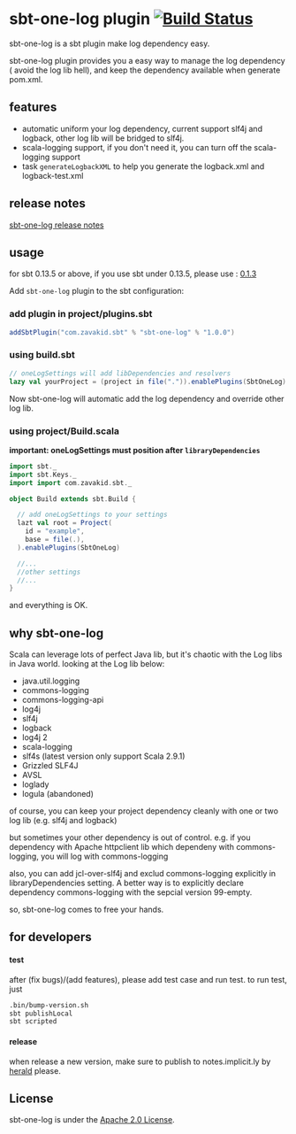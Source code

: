 # sbt-one-log plugin [![Build Status](https://travis-ci.org/CSUG/sbt-one-log.svg?branch=master)](https://travis-ci.org/CSUG/sbt-one-log)
sbt-one-log is a sbt plugin make log dependency easy.

sbt-one-log plugin provides you a easy way to manage the log dependency ( avoid the log lib hell), and keep the dependency available when generate pom.xml.

## features
* automatic uniform your log dependency, current support slf4j and logback, other log lib will be bridged to slf4j.
* scala-logging support, if you don't need it, you can turn off the scala-logging support
* task `generateLogbackXML` to help you generate the logback.xml and logback-test.xml

## release notes
[sbt-one-log release notes](https://github.com/CSUG/sbt-one-log/tree/master/notes)

## usage 
for sbt 0.13.5 or above, if you use sbt under 0.13.5, please use : [0.1.3](https://github.com/CSUG/sbt-one-log/tree/branch-0.1.3)

Add `sbt-one-log` plugin to the sbt configuration:

### add plugin in project/plugins.sbt
```scala
addSbtPlugin("com.zavakid.sbt" % "sbt-one-log" % "1.0.0")
```
### using build.sbt

```scala
// oneLogSettings will add libDependencies and resolvers
lazy val yourProject = (project in file(".")).enablePlugins(SbtOneLog)
```
Now sbt-one-log will automatic add the log dependency and override other log lib.

### using project/Build.scala
**important: oneLogSettings must position after `libraryDependencies`**

```scala
import sbt._
import sbt.Keys._
import import com.zavakid.sbt._

object Build extends sbt.Build {

  // add oneLogSettings to your settings
  lazt val root = Project(
    id = "example",
    base = file(.),
  ).enablePlugins(SbtOneLog)

  //... 
  //other settings
  //...
}

```

and everything is OK.

## why sbt-one-log
Scala can leverage lots of perfect Java lib, but it's chaotic with the Log libs in Java world.
looking at the Log lib below:

* java.util.logging
* commons-logging
* commons-logging-api
* log4j
* slf4j
* logback
* log4j 2
* scala-logging
* slf4s (latest version only support Scala 2.9.1)
* Grizzled SLF4J
* AVSL
* loglady
* logula (abandoned)

of course, you can keep your project dependency cleanly with one or two log lib (e.g. slf4j and logback)

but sometimes your other dependency is out of control. 
e.g. if you dependency with Apache httpclient lib which dependeny with commons-logging, you will log with commons-logging

also, you can add jcl-over-slf4j and exclud commons-logging explicitly in libraryDependencies setting.
A better way is to explicitly declare dependency commons-logging with the sepcial version 99-empty.

so, sbt-one-log comes to free your hands.

## for developers

#### test
after (fix bugs)/(add features), please add test case and run test.
to run test, just 
```bash
.bin/bump-version.sh
sbt publishLocal
sbt scripted
```

#### release
when release a new version, make sure to publish to notes.implicit.ly by [herald][herald] please.

[herald]: https://github.com/n8han/herald

## License

sbt-one-log is under the [Apache 2.0 License](http://www.apache.org/licenses/LICENSE-2.0.html).


